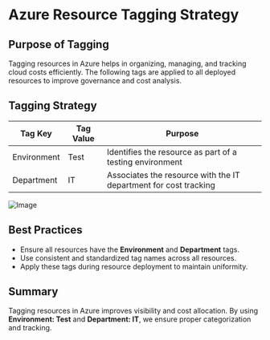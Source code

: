 
# Azure Resource Tagging Strategy

## Purpose of Tagging
Tagging resources in Azure helps in organizing, managing, and tracking cloud costs efficiently. 
The following tags are applied to all deployed resources to improve governance and cost analysis.

## Tagging Strategy

| Tag Key       | Tag Value | Purpose |
|--------------|-----------|------------------------------------------------------------|
| Environment  | Test      | Identifies the resource as part of a testing environment |
| Department   | IT        | Associates the resource with the IT department for cost tracking |

![Image](https://github.com/user-attachments/assets/a0d983a2-d473-4986-9c47-96e10d35ec02)

## Best Practices
- Ensure all resources have the **Environment** and **Department** tags.
- Use consistent and standardized tag names across all resources.
- Apply these tags during resource deployment to maintain uniformity.

## Summary
Tagging resources in Azure improves visibility and cost allocation. 
By using **Environment: Test** and **Department: IT**, we ensure proper categorization and tracking.

